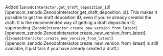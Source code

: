 Added [`ZenodoInteractor.get_draft_deposition_id`][openscm_zenodo.ZenodoInteractor.get_draft_deposition_id].
This makes it possible to get the draft deposition ID, even if you're already created the draft.
It is the recommended way of getting a draft deposition ID,
superseding [`ZenodoInteractor.create_new_version_from_latest`][openscm_zenodo.ZenodoInteractor.create_new_version_from_latest].
([`ZenodoInteractor.create_new_version_from_latest`][openscm_zenodo.ZenodoInteractor.create_new_version_from_latest]
is still available, it just fails if you have already created a draft.)
